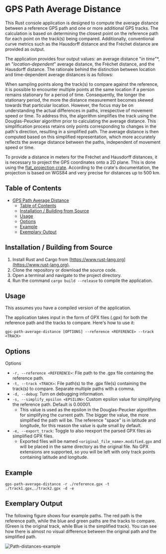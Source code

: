 # GPS Path Average Distance

This Rust console application is designed to compute the average distance between a reference GPS path and one or more additional GPS tracks. The calculation is based on determining the closest point on the reference path for each point on the track(s) being compared. Additionally, conventional curve metrics such as the Hausdorff distance and the Fréchet distance are provided as output.

The application provides four output values: an average distance "*in time*"*, an "*location-dependent*" average distance, the Fréchet distance, and the Hausdorff distance. The rationale behind the distinction between location and time-dependent average distances is as follows:

When sampling points along the track(s) to compare against the reference, it is possible to encounter multiple points at the same location if a person remains stationary for a period of time. Consequently, the longer the stationary period, the more the distance measurement becomes skewed towards that particular location. However, the focus may be on understanding the actual differences in paths, irrespective of movement speed or time. To address this, the algorithm simplifies the track using the Douglas-Peucker algorithm prior to calculating the average distance. This simplification process retains only points corresponding to changes in the path's direction, resulting in a simplified path. The average distance is then computed based on this simplified representation, which more accurately reflects the average distance between the paths, independent of movement speed or time.

To provide a distance in meters for the Fréchet and Hausdorff distances, it is necessary to project the GPS coordinates onto a 2D plane. This is done using the [flat_projection crate](https://docs.rs/flat_projection/latest/flat_projection/). According to the crate's documentation, the projection is based on WGS84 and very precise for distances up to 500 km.

## Table of Contents

- [GPS Path Average Distance](#gps-path-average-distance)
  - [Table of Contents](#table-of-contents)
  - [Installation / Building from Source](#installation--building-from-source)
  - [Usage](#usage)
  - [Options](#options)
  - [Example](#example)
  - [Exemplary Output](#exemplary-output)

## Installation / Building from Source

1. Install Rust and Cargo from [https://www.rust-lang.org](https://www.rust-lang.org).
2. Clone the repository or download the source code.
3. Open a terminal and navigate to the project directory.
4. Run the command `cargo build --release` to compile the application.


## Usage

This assumes you have a compiled version of the application.

The application takes input in the form of GPX files (.gpx) for both the reference path and the tracks to compare. Here's how to use it:

```shell
gps-path-average-distance [OPTIONS] --reference <REFERENCE> --track <TRACK>
```

## Options

Options
* `-r, --reference <REFERENCE>`: File path to the .gpx file containing the reference path.
* `-t, --track <TRACK>`: File path(s) to the .gpx file(s) containing the track(s) to compare. Separate multiple paths with a comma.
* `-d, --debug`: Turn on debugging information.
* `-s, --simplify_epsilon <EPSILON>`: Custom epsilon value for simplifying the reference path. Default is 0.00001.
    * This value is used as the epsilon in the Douglas-Peucker algorithm for simplifying the current path. The bigger the value, the more simplified the path will be. The reference "space" is in latitude and longitude, for this reason the value is quite small by default.
* `-e, --export_track`: Toggle to also reexport the parsed GPX files as simplified GPX files.
    * Exported files will be named `<original_file_name>.modified.gpx` and will be placed in the same directory as the original file. No GPX extensions are supported, so you will be left with only track points containing latitude and longitude.

## Example

```shell
gps-path-average-distance -r ./reference.gpx -t ./track1.gpx,./track2.gpx -d -e
```

## Exemplary Output

The following figure shows four example paths.
 The red path is the reference path, while the blue and green paths are the tracks to compare.
 (Green is the original track, while Blue is the simplified track). 
 You can see how there is almost no visual difference between the original path and the simplified path.

![Path-distances-example](https://github.com/NetroScript/gps-path-average-distance/assets/18115780/b2270fd9-0ab9-4cf4-92b6-312c4ede3dba)